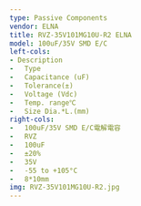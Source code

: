 ```yaml
---
type: Passive Components
vendor: ELNA
title: RVZ-35V101MG10U-R2 ELNA
model: 100uF/35V SMD E/C
left-cols:
- Description
- 　Type
- 　Capacitance (uF)
- 　Tolerance(±)
- 　Voltage (Vdc)
- 　Temp. range℃
- 　Size Dia.*L.(mm)
right-cols:
- 　100uF/35V SMD E/C電解電容
- 　RVZ
- 　100uF
- 　±20%
- 　35V
- 　-55 to +105°C
- 　8*10mm
img: RVZ-35V101MG10U-R2.jpg
---
```


